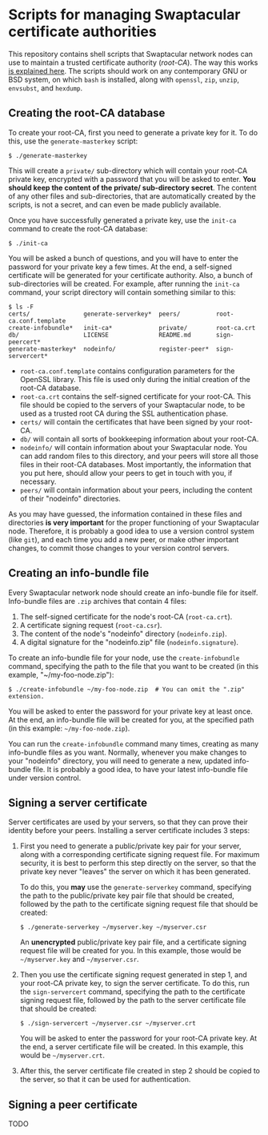 # Scripts for managing Swaptacular certificate authorities

This repository contains shell scripts that Swaptacular network nodes can
use to maintain a trusted certificate authority (*root-CA*). The way this
works [is explained
here](http://swaptacular.github.io/2023/04/26/under-the-hood-peer-connections/).
The scripts should work on any contemporary GNU or BSD system, on which
`bash` is installed, along with `openssl`, `zip`, `unzip`, `envsubst`, and
`hexdump`.

## Creating the root-CA database

To create your root-CA, first you need to generate a private key for it. To
do this, use the `generate-masterkey` script:

```shell
$ ./generate-masterkey
```

This will create a `private/` sub-directory which will contain your root-CA
private key, encrypted with a password that you will be asked to enter.
**You should keep the content of the private/ sub-directory secret**. The
content of any other files and sub-directories, that are automatically
created by the scripts, is not a secret, and can even be made publicly
available.

Once you have successfully generated a private key, use the `init-ca`
command to create the root-CA database:

```shell
$ ./init-ca
```

You will be asked a bunch of questions, and you will have to enter the
password for your private key a few times. At the end, a self-signed
certificate will be generated for your certificate authority. Also, a bunch
of sub-directories will be created. For example, after running the `init-ca`
command, your script directory will contain something similar to this:

``` shell
$ ls -F
certs/               generate-serverkey*  peers/          root-ca.conf.template
create-infobundle*   init-ca*             private/        root-ca.crt
db/                  LICENSE              README.md       sign-peercert*
generate-masterkey*  nodeinfo/            register-peer*  sign-servercert*
```

* `root-ca.conf.template` contains configuration parameters for the OpenSSL
  library. This file is used only during the initial creation of the root-CA
  database.
* `root-ca.crt` contains the self-signed certificate for your root-CA. This
  file should be copied to the servers of your Swaptacular node, to be used
  as a trusted root CA during the SSL authentication phase.
* `certs/` will contain the certificates that have been signed by your
  root-CA.
* `db/` will contain all sorts of bookkeeping information about your
  root-CA.
* `nodeinfo/` will contain information about your Swaptacular node. You can
  add random files to this directory, and your peers will store all those
  files in their root-CA databases. Most importantly, the information that
  you put here, should allow your peers to get in touch with you, if
  necessary.
* `peers/` will contain information about your peers, including the content
  of their "nodeinfo" directories.

As you may have guessed, the information contained in these files and
directories **is very important** for the proper functioning of your
Swaptacular node. Therefore, it is probably a good idea to use a version
control system (like `git`), and each time you add a new peer, or make other
important changes, to commit those changes to your version control servers.

## Creating an info-bundle file

Every Swaptacular network node should create an info-bundle file for itself.
Info-bundle files are `.zip` archives that contain 4 files:

1. The self-signed certificate for the node's root-CA (`root-ca.crt`).
2. A certificate signing request (`root-ca.csr`).
3. The content of the node's "nodeinfo" directory (`nodeinfo.zip`).
4. A digital signature for the "nodeinfo.zip" file (`nodeinfo.signature`).

To create an info-bundle file for your node, use the `create-infobundle`
command, specifying the path to the file that you want to be created (in
this example, "~/my-foo-node.zip"):

```shell
$ ./create-infobundle ~/my-foo-node.zip  # You can omit the ".zip" extension.
```

You will be asked to enter the password for your private key at least once.
At the end, an info-bundle file will be created for you, at the specified
path (in this example: `~/my-foo-node.zip`).

You can run the `create-infobundle` command many times, creating as many
info-bundle files as you want. Normally, whenever you make changes to your
"nodeinfo" directory, you will need to generate a new, updated info-bundle
file. It is probably a good idea, to have your latest info-bundle file under
version control.

## Signing a server certificate

Server certificates are used by your servers, so that they can prove their
identity before your peers. Installing a server certificate includes 3
steps:

1. First you need to generate a public/private key pair for your server,
   along with a corresponding certificate signing request file. For maximum
   security, it is best to perform this step directly on the server, so that
   the private key never "leaves" the server on which it has been generated.

   To do this, you **may** use the `generate-serverkey` command, specifying
   the path to the public/private key pair file that should be created,
   followed by the path to the certificate signing request file that should
   be created:

   ```shell
   $ ./generate-serverkey ~/myserver.key ~/myserver.csr
   ```

   An **unencrypted** public/private key pair file, and a certificate
   signing request file will be created for you. In this example, those
   would be `~/myserver.key` and `~/myserver.csr`.

2. Then you use the certificate signing request generated in step 1, and
   your root-CA private key, to sign the server certificate. To do this, run
   the `sign-servercert` command, specifying the path to the certificate
   signing request file, followed by the path to the server certificate file
   that should be created:

   ```shell
   $ ./sign-servercert ~/myserver.csr ~/myserver.crt
   ```

   You will be asked to enter the password for your root-CA private key. At
   the end, a server certificate file will be created. In this example, this
   would be `~/myserver.crt`.

3. After this, the server certificate file created in step 2 should be
   copied to the server, so that it can be used for authentication.

## Signing a peer certificate

TODO

